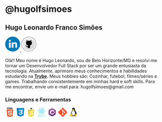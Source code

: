 # @hugolfsimoes
## Hugo Leonardo Franco Simões
<a href='https://www.linkedin.com/in/hugo-simoes-ti/'>
  <img src='./image/linkedin.png' width='48px'>
</a>
<a href='https://github.com/hugolfsimoes'>
  <img src='./image/github.png' width='48px'>
</a>
<br>
<br>
Olá!! Meu nome é Hugo Leonardo, sou de Belo Horizonte/MG e resolvi me tornar um Desenvolvedor Full Stack por ser um grande entusiasta da tecnologia. Atualmente, aprimoro meus conhecimentos e habilidades estudando na <strong><a href='https://www.betrybe.com/'>Trybe</a></strong>.
Meus hobbies são: Cozinhar, futebol, filmes/séries e games.
Trabalhando consistentemente em minhas hard e soft skills.
Para me encontrar, envie um e-mail para: hugolfsimoes@gmail.com

### Linguagens e Ferramentas
<section>
  <img height="30" src="./image/html.png">
  <img height="30" src="./image/css.png">
  <img height="30" src="./image/javascript.png">
  <img height="30" src="./image/react.svg">
  <img height="30" src="./image/csharp.png">
  <img height="30" src="./image/git-original.svg">
  <img height="30" src="./image/linux-original.svg">
</section>





